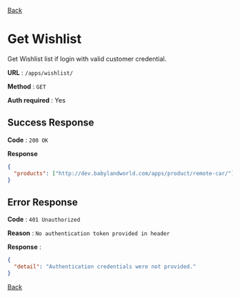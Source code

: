 [Back](../README.md)

# Get Wishlist

Get Wishlist list if login with valid customer credential.

**URL** : `/apps/wishlist/`

**Method** : `GET`

**Auth required** : Yes

## Success Response

**Code** : `200 OK`

**Response**

```json
{
  "products": ["http://dev.babylandworld.com/apps/product/remote-car/"]
}
```

## Error Response

**Code** : `401 Unauthorized`

**Reason** : `No authentication token provided in header`

**Response** :

```json
{
  "detail": "Authentication credentials were not provided."
}
```

[Back](../README.md)
